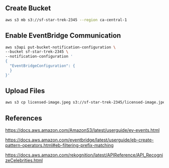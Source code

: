 ## Create Bucket

```sh
aws s3 mb s3://sf-star-trek-2345 --region ca-central-1
```

## Enable EventBridge Communication

```sh
aws s3api put-bucket-notification-configuration \
--bucket sf-star-trek-2345 \
--notification-configuration '
{
  "EventBridgeConfiguration": {
  }
}'
```

## Upload Files

```sh
aws s3 cp licensed-image.jpeg s3://sf-star-trek-2345/licensed-image.jpeg --region ca-central-1
```

## References
https://docs.aws.amazon.com/AmazonS3/latest/userguide/ev-events.html

https://docs.aws.amazon.com/eventbridge/latest/userguide/eb-create-pattern-operators.html#eb-filtering-prefix-matching

https://docs.aws.amazon.com/rekognition/latest/APIReference/API_RecognizeCelebrities.html
